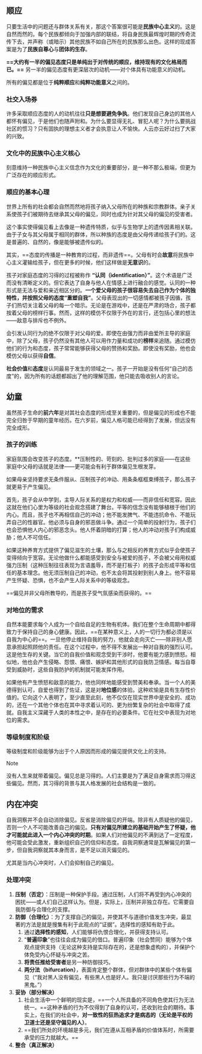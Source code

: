 
## 顺应

只要生活中的问题还与群体关系有关，那这个答案很可能是**民族中心主义**的。这是自然而然的。每个民族都倾向于加强内部的联结，将自身民族最辉煌时期的传奇流传下去，并声称（或暗示）其他民族不如自己所在的民族那么出色。这样的现成答案是为了**民族自尊心**与**团体的生存**。

**==大约有一半的偏见态度只是单纯出于对传统的顺应，维持现有的文化格局而已。==** 另一半的偏见态度有更深层次的动机——对个体具有功能意义的动机。

所有的偏见都是位于**纯粹顺应**和**纯粹功能意义**之间的。

### 社交入场券

许多采取顺应态度的人的动机往往**只是想要避免争执**。他们发现自己身边的其他人都怀有偏见，于是他们也随声附和。为什么要显得无礼、冒犯人呢？为什么要挑战社区的惯习？只有固执的理想主义者才会执意让人不愉快。人云亦云好过扫了大家的兴致。

### 文化中的民族中心主义核心

刻意维持一种民族中心主义信念作为文化的重要部分，是一种不那么极端，但更为广泛存在的顺应形式。

### 顺应的基本心理

世界上所有的社会都会自然而然地将孩子纳入父母所在的种族和宗教群体。亲子关系使孩子们被期待去继承其父母的偏见，同时也成为针对其父母的偏见的受害者。

这个事实使得偏见看上去像是一种遗传特质，似乎与生物学上的遗传因素相关联。由于子女与其父母属于相同的群体，所以种族的态度是由父母传递给孩子们的。这是普遍的、自然的，像是能够被遗传似的。

其实，==态度的传播是一种教育的过程，而非遗传==。父母有时会**故意**将民族中心主义灌输给孩子，但在更多的时候，他们这样做是**无意识**的。

孩子对家庭态度的习得的过程被称作 **“认同（identification）”**。这个术语是广泛而没有清晰定义的。但它表达了自身与他人在情感上进行融合的感觉。认同的一种形式是无法与爱和亲近相区分的。**一个爱父母的孩子很容易失去自己作为个体的独特性，并按照父母的态度“重塑自我”**。父母表现出的一切感情都被孩子因循，孩子们热切关注着父母的每一个暗示。无论是在游戏中，还是在严肃的场合，孩子都按着父母的榜样行事。然而，这样的模仿不仅限于外在的言行，还包括心里的想法——敌意与排斥也不例外。

会引发认同行为的绝不仅限于对父母的爱。即使在由强力而非由爱所主导的家庭中，除了父母，孩子仍然没有其他人可以用作力量和成功的**榜样**来追随。通过模仿他们的行为和态度，孩子常常能够获得父母的赞扬和奖励。即使没有奖励，他也会模仿父母以获得**自信**。

**社会价值**和**态度**是认同最易于发生的领域之一。孩子一开始是没有任何“自己的态度”的，因为所有的话题都超出了他的理解范围，他只能去吸收别人的言论。

## 幼童

虽然孩子生命的**前六年**是对其社会态度的形成至关重要的，但是偏见的形成也不能完全归咎于早期的童年经历。在六岁前，偏见人格可能已经得到了发展，但远没有完全成形。

### 孩子的训练

家庭氛围会改变孩子的态度。**压制性的、苛刻的、批判过多的家庭——在这些家庭中父母的话就是法律——更可能会有利于群体偏见生根发芽。

如果母亲坚持要求无条件服从、压制孩子的冲动、用条条框框束缚孩子，那么孩子就更易于产生偏见。

首先，孩子会从中学到，主导人际关系的是权力和权威——而非信任和宽容。因此这就在他们心里为等级的社会观念搭建了舞台。平等的信念没有能够植根于他们的内心。而且，孩子也不再相信自己的冲动；他不能发脾气、不能违抗命令、不能玩弄自己的性器官。他必须与自身的邪恶做斗争。通过一个简单的投射行为，孩子们也会恐惧他人内心的邪恶念头。他人怀着阴暗的打算；他人的冲动对孩子们构成威胁；他人不可信任。

如果这种养育方式提供了偏见滋生的土壤，那么与之相反的养育方式似乎会使孩子变得倾向于宽容。无论他做什么都能感受到安全与被爱的孩子，不会被父母用权威强力压制（这种压制往往表现为言语羞辱，而不是打板子）的孩子会形成平等和信任的基本理念。他无须压制自己的冲动，也不太会将其投射到别人身上。他不容易产生怀疑、恐惧，也不会产生人际关系中的等级观念。

==偏见并非父母所教导的，而是孩子受气氛感染而获得的。==

### 对地位的需求

自然本能要求每个人成为一个自给自足的生物有机体。我们在整个生命周期中都得致力于保持自己的身心健康。因此，==在某种意义上，人的一切行为都必须是以自我为中心的==。一旦他停止维持自我的努力，他就会走向灭亡——除非别人愿意承担起照顾他的责任。在这个过程中，他不得不发展出一种对自我的强烈认可。这是他生存的关键。当它的自我价值和观念受到干涉时，他要有能力感到愤怒。相似地，他也会产生侵略、怨恨、痛恨、嫉妒和其他形式的自我防卫情感。每当自尊受到威胁时，这些自我防护的机制就可能发挥作用。

如果他有产生愤怒和敌意的能力，他也同样地能感受到赞美和奉承。当一个人的美德得到认可，自爱也得到了佐证，这是对**地位感**的体验。这种欢愉是具有生存性价值的。它向这个人表明了，至少直至此刻，他不仅仅在现实世界中是安全的、成功的，还在一个其他个体也在其中寻求着认可的、更为纷繁复杂的社会中取得了成就。自我主义深藏于人类的本性之中，是存在的必要条件。它在社交中表现为对地位的需求。

### 等级制度和阶级

等级制度和阶级能够为出于个人原因而形成的偏见提供文化上的支持。

> [!note]
> 没有人生来就带着偏见。偏见总是习得的。人们主要是为了满足自身需求而习得这些偏见。然而，其习得的背景与其人格发展的社会结构是一致的。


## 内在冲突

自我洞察并不会自动消除偏见。反省是消除偏见的开端。除非有人质疑他的偏见，否则一个人不可能改善自己的偏见。**只有对偏见所建立的基础开始产生了怀疑，他才可能就此进入一个内心冲突的时期**。如果人们对他偏见的不满到达了一定程度，他可能会受此激发，重新组织自己的信仰和态度。自我洞察通常是瓦解偏见的第一步，但自我洞察就其本身而言，是不足以消灭偏见的。

尤其是当内心冲突时，人们会抑制自己的偏见。

### 处理冲突

1. **压制（否定）**：压制是一种保护手段。通过压制，人们将不再受到内心冲突的困扰——或人们自己这样认为。但是，实际上，压制并非独立存在。它需要自我防御与合理化的支撑。
2. **防御（合理化）**：为了支撑自己的偏见，并使其不与道德价值发生冲突，最显著的方法是就是搜集有利于此观点的“证据”。选择性的感知有助于此。
	1. 通过**选择性的感知**，人们能够将仇恨合理化，并获得支持认可。
	2. “**普遍印象**”也往往会成为偏见的借口。普遍印象（社会赞同）能够为个体观点提供支持（无论这种支持是实际存在的，还是想象虚构的），并保护个体免受内心怀疑与冲突之苦。
	3. **将责任推给受害者**是另一种防御技巧。
	4. **两分法（bifurcation）**，表面肯定整个群体，但对群体中的某些个体有偏见（“我对黑人没有偏见，有些黑人也是好人。我只是讨厌那些行为不端的黑鬼。”）
3. **妥协（部分解决）**
	1. 社会生活中一个鲜明的现实是，==一个人所具备的不同角色使其行为无法统一。==这种矛盾的行为不仅得到了自身的认可，还收到社会的期待。事实上，在我们的社会中，**对一致性的狂热追求才是病态的（无论是平权的卫道士还是坚守偏见的人）**。
	2. ==我们所处的环境越是多元，我们在遵从互相矛盾的价值体系时，所需要承受的压力就越大。==
4. **整合（真正解决）**

